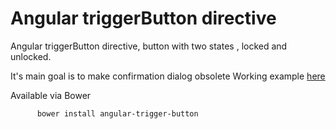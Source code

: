 # Angular triggerButton directive

Angular triggerButton directive, button with two states , locked and unlocked.

It's main goal is to make confirmation dialog obsolete 
Working example [here](https://jsfiddle.net/ipeshev/jkjpozha/)

Available via Bower
```bash
      bower install angular-trigger-button
```